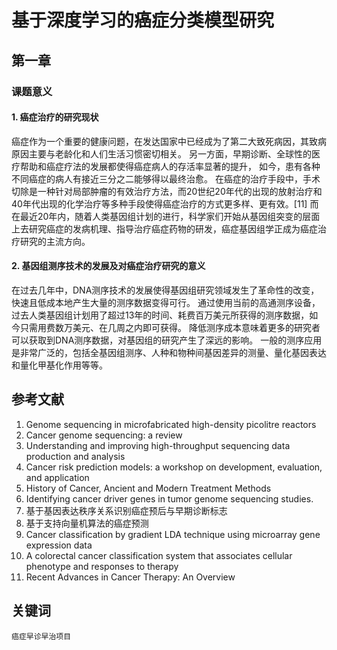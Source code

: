# 基于深度学习的癌症分类模型研究

## 第一章

### 课题意义

#### 1. 癌症治疗的研究现状

癌症作为一个重要的健康问题，在发达国家中已经成为了第二大致死病因，其致病原因主要与老龄化和人们生活习惯密切相关。
另一方面，早期诊断、全球性的医疗帮助和癌症疗法的发展都使得癌症病人的存活率显著的提升，
如今，患有各种不同癌症的病人有接近三分之二能够得以最终治愈。
在癌症的治疗手段中，手术切除是一种针对局部肿瘤的有效治疗方法，而20世纪20年代的出现的放射治疗和40年代出现的化学治疗等多种手段使得癌症治疗的方式更多样、更有效。[11]
而在最近20年内，随着人类基因组计划的进行，科学家们开始从基因组突变的层面上去研究癌症的发病机理、指导治疗癌症药物的研发，癌症基因组学正成为癌症治疗研究的主流方向。

#### 2. 基因组测序技术的发展及对癌症治疗研究的意义

在过去几年中，DNA测序技术的发展使得基因组研究领域发生了革命性的改变，快速且低成本地产生大量的测序数据变得可行。
通过使用当前的高通测序设备，过去人类基因组计划用了超过13年的时间、耗费百万美元所获得的测序数据，如今只需用费数万美元、在几周之内即可获得。
降低测序成本意味着更多的研究者可以获取到DNA测序数据，对基因组的研究产生了深远的影响。
一般的测序应用是非常广泛的，包括全基因组测序、人种和物种间基因差异的测量、量化基因表达和量化甲基化作用等等。

## 参考文献

1. Genome sequencing in microfabricated high-density picolitre reactors
2. Cancer genome sequencing: a review
3. Understanding and improving high-throughput sequencing data production and analysis
4. Cancer risk prediction models: a workshop on development, evaluation, and application
5. History of Cancer, Ancient and Modern Treatment Methods
6. Identifying cancer driver genes in tumor genome sequencing studies.
7. 基于基因表达秩序关系识别癌症预后与早期诊断标志
8. 基于支持向量机算法的癌症预测
9. Cancer classification by gradient LDA technique using microarray gene expression data
10. A colorectal cancer classification system that associates cellular phenotype and responses to therapy
11. Recent Advances in Cancer Therapy: An Overview

## 关键词
`癌症早诊早治项目`
